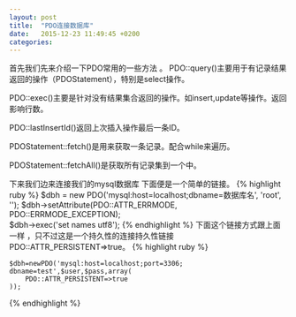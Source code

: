 ```yaml
---
layout: post
title:  "PDO连接数据库"
date:   2015-12-23 11:49:45 +0200
categories: 
---
```


首先我们先来介绍一下PDO常用的一些方法 。
PDO::query()主要用于有记录结果返回的操作（PDOStatement），特别是select操作。

PDO::exec()主要是针对没有结果集合返回的操作。如insert,update等操作。返回影响行数。

PDO::lastInsertId()返回上次插入操作最后一条ID。

PDOStatement::fetch()是用来获取一条记录。配合while来遍历。

PDOStatement::fetchAll()是获取所有记录集到一个中。

下来我们边来连接我们的mysql数据库 下面便是一个简单的链接。 
{% highlight ruby %}
  $dbh = new PDO('mysql:host=localhost;dbname=数据库名', 'root', ''); 
  $dbh->setAttribute(PDO::ATTR_ERRMODE, PDO::ERRMODE_EXCEPTION);  
  $dbh->exec('set names utf8'); 
{% endhighlight %}
下面这个链接方式跟上面一样 ，只不过这是一个持久性的连接持久性链接PDO::ATTR_PERSISTENT=>true。
{% highlight ruby %}
   
    $dbh=newPDO('mysql:host=localhost;port=3306; dbname=test',$user,$pass,array(
        PDO::ATTR_PERSISTENT=>true
    ));
 
{% endhighlight %}



[jekyll-docs]: http://jekyllrb.com/docs/home
[jekyll-gh]:   https://github.com/jekyll/jekyll
[jekyll-talk]: https://talk.jekyllrb.com/
